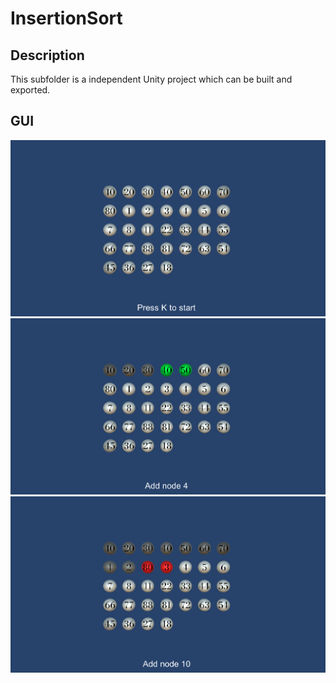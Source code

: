 # InsertionSort

## Description

This subfolder is a independent Unity project which can be built and exported.

## GUI

![Practical 5 Screenshot 1](../img/practical_5_01.png)
![Practical 5 Screenshot 2](../img/practical_5_02.png)
![Practical 5 Screenshot 3](../img/practical_5_03.png)
